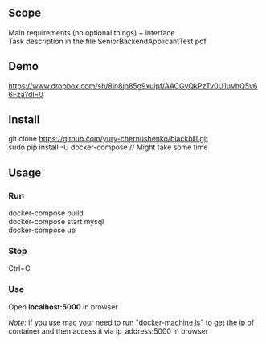 ## Scope
Main requirements (no optional things) + interface  
Task description in the file SeniorBackendApplicantTest.pdf

## Demo
https://www.dropbox.com/sh/8in8jp85g9xuipf/AACGyQkPzTv0U1uVhQ5v66Fza?dl=0

## Install
git clone https://github.com/yury-chernushenko/blackbill.git  
sudo pip install -U docker-compose // Might take some time

## Usage
### Run
docker-compose build  
docker-compose start mysql  
docker-compose up  

### Stop
Ctrl+C

### Use
Open **localhost:5000** in browser  

*Note*: if you use mac your need to run "docker-machine ls" to get the ip of container and then access it via ip_address:5000 in browser


